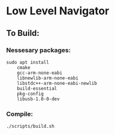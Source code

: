 # Low Level Navigator

## To Build:

### Nessesary packages:

```
sudo apt install 
    cmake 
    gcc-arm-none-eabi 
    libnewlib-arm-none-eabi 
    libstdc++-arm-none-eabi-newlib
    build-essential 
    pkg-config 
    libusb-1.0-0-dev
```

### Compile:

```
./scripts/build.sh
```